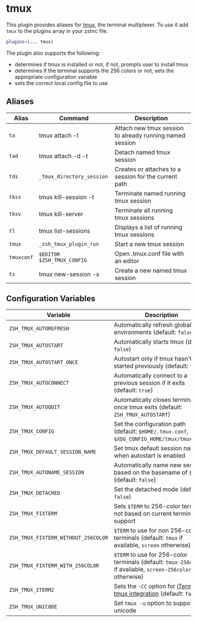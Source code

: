 # tmux

This plugin provides aliases for [tmux](https://tmux.github.io/), the terminal multiplexer. To use it add
`tmux` to the plugins array in your zshrc file.

```zsh
plugins=(... tmux)
```

The plugin also supports the following:

- determines if tmux is installed or not, if not, prompts user to install tmux
- determines if the terminal supports the 256 colors or not, sets the appropriate configuration variable
- sets the correct local config file to use

## Aliases

| Alias      | Command                    | Description                                              |
| ---------- | -------------------------- | -------------------------------------------------------- |
| `ta`       | tmux attach -t             | Attach new tmux session to already running named session |
| `tad`      | tmux attach -d -t          | Detach named tmux session                                |
| `tds`      | `_tmux_directory_session`  | Creates or attaches to a session for the current path    |
| `tkss`     | tmux kill-session -t       | Terminate named running tmux session                     |
| `tksv`     | tmux kill-server           | Terminate all running tmux sessions                      |
| `tl`       | tmux list-sessions         | Displays a list of running tmux sessions                 |
| `tmux`     | `_zsh_tmux_plugin_run`     | Start a new tmux session                                 |
| `tmuxconf` | `$EDITOR $ZSH_TMUX_CONFIG` | Open .tmux.conf file with an editor                      |
| `ts`       | tmux new-session -s        | Create a new named tmux session                          |

## Configuration Variables

| Variable                            | Description                                                                                                                    |
| ----------------------------------- | ------------------------------------------------------------------------------------------------------------------------------ |
| `ZSH_TMUX_AUTOREFRESH`              | Automatically refresh global environments (default: `false`)                                                                   |
| `ZSH_TMUX_AUTOSTART`                | Automatically starts tmux (default: `false`)                                                                                   |
| `ZSH_TMUX_AUTOSTART_ONCE`           | Autostart only if tmux hasn't been started previously (default: `true`)                                                        |
| `ZSH_TMUX_AUTOCONNECT`              | Automatically connect to a previous session if it exits (default: `true`)                                                      |
| `ZSH_TMUX_AUTOQUIT`                 | Automatically closes terminal once tmux exits (default: `ZSH_TMUX_AUTOSTART`)                                                  |
| `ZSH_TMUX_CONFIG`                   | Set the configuration path (default: `$HOME/.tmux.conf`, `$XDG_CONFIG_HOME/tmux/tmux.conf`)                                    |
| `ZSH_TMUX_DEFAULT_SESSION_NAME`     | Set tmux default session name when autostart is enabled                                                                        |
| `ZSH_TMUX_AUTONAME_SESSION`         | Automatically name new sessions based on the basename of `$PWD` (default: `false`)                                             |
| `ZSH_TMUX_DETACHED`                 | Set the detached mode (default: `false`)                                                                                       |
| `ZSH_TMUX_FIXTERM`                  | Sets `$TERM` to 256-color term or not based on current terminal support                                                        |
| `ZSH_TMUX_FIXTERM_WITHOUT_256COLOR` | `$TERM` to use for non 256-color terminals (default: `tmux` if available, `screen` otherwise)                                  |
| `ZSH_TMUX_FIXTERM_WITH_256COLOR`    | `$TERM` to use for 256-color terminals (default: `tmux-256color` if available, `screen-256color` otherwise)                    |
| `ZSH_TMUX_ITERM2`                   | Sets the `-CC` option for [iTerm2 tmux integration](https://iterm2.com/documentation-tmux-integration.html) (default: `false`) |
| `ZSH_TMUX_UNICODE`                  | Set `tmux -u` option to support unicode                                                                                        |
